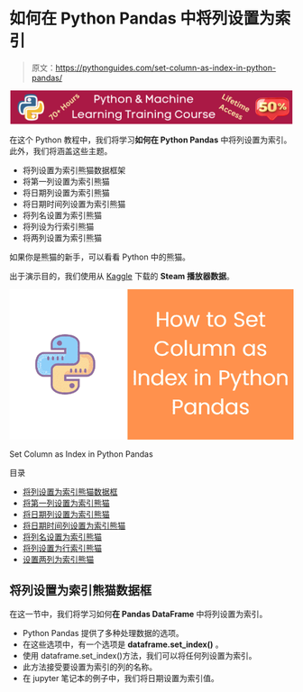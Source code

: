 # 如何在 Python Pandas 中将列设置为索引

> 原文：<https://pythonguides.com/set-column-as-index-in-python-pandas/>

[![Python & Machine Learning training courses](img/49ec9c6da89a04c9f45bab643f8c765c.png)](https://sharepointsky.teachable.com/p/python-and-machine-learning-training-course)

在这个 Python 教程中，我们将学习**如何在 Python Pandas** 中将列设置为索引。此外，我们将涵盖这些主题。

*   将列设置为索引熊猫数据框架
*   将第一列设置为索引熊猫
*   将日期列设置为索引熊猫
*   将日期时间列设置为索引熊猫
*   将列名设置为索引熊猫
*   将列设为行索引熊猫
*   将两列设置为索引熊猫

如果你是熊猫的新手，可以看看 Python 中的熊猫。

出于演示目的，我们使用从 [Kaggle](https://www.kaggle.com/jackogozaly/steam-player-data/download) 下载的 **Steam 播放器数据**。

![Set Column as Index in Python Pandas](img/cb41d6c53fe4cde9d009766ec8b06c03.png "Set Column as Index in Python Pandas")

Set Column as Index in Python Pandas

目录

[](#)

*   [将列设置为索引熊猫数据框](#Set_Column_as_Index_Pandas_DataFrame "Set Column as Index Pandas DataFrame")
*   [将第一列设置为索引熊猫](#Set_First_Column_as_Index_Pandas "Set First Column as Index Pandas")
*   [将日期列设置为索引熊猫](#Set_Date_Column_as_Index_Pandas "Set Date Column as Index Pandas")
*   [将日期时间列设置为索引熊猫](#Set_Datetime_column_as_Index_Pandas "Set Datetime column as Index Pandas")
*   [将列名设置为索引熊猫](#Set_Column_names_as_Index_Pandas "Set Column names as Index Pandas")
*   [将列设置为行索引熊猫](#Set_Column_as_Row_Index_Pandas "Set Column as Row Index Pandas")
*   [设置两列为索引熊猫](#Set_Two_Column_as_Index_Pandas "Set Two Column as Index Pandas")

## 将列设置为索引熊猫数据框

在这一节中，我们将学习如何**在 Pandas DataFrame** 中将列设置为索引。

*   Python Pandas 提供了多种处理数据的选项。
*   在这些选项中，有一个选项是 **dataframe.set_index()** 。
*   使用 dataframe.set_index()方法，我们可以将任何列设置为索引。
*   此方法接受要设置为索引的列的名称。
*   在 jupyter 笔记本的例子中，我们将日期设置为索引值。